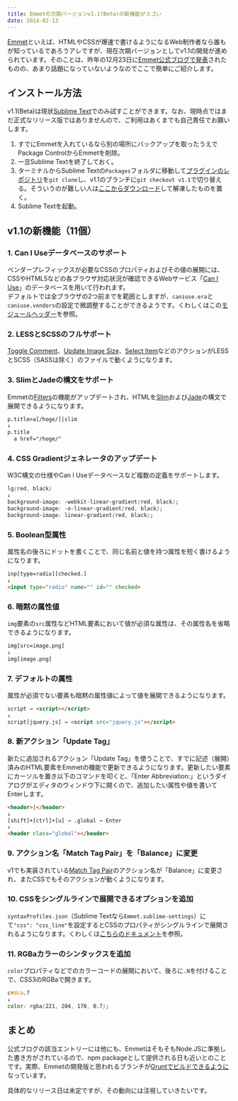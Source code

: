 ```yaml
---
title: Emmetの次期バージョンv1.1(Beta)の新機能がスゴい
date: 2014-02-13
---
```


[Emmet](http://emmet.io/)といえば、HTMLやCSSが爆速で書けるようになるWeb制作者なら誰もが知っているであろうアレですが、現在次期バージョンとしてv1.1の開発が進められています。そのことは、昨年の12月23日に[Emmet公式ブログで発表](http://emmet.io/blog/beta-v1-1/)されたものの、あまり話題になっていないようなのでここで簡単にご紹介します。

## インストール方法

v1.1(Beta)は現状[Sublime Text](http://www.sublimetext.com/)でのみ試すことができます。なお、現時点ではまだ正式なリリース版ではありませんので、ご利用はあくまでも自己責任でお願いします。

1. すでにEmmetを入れているなら別の場所にバックアップを取ったうえでPackage ControlからEmmetを削除。
2. 一旦Sublime Textを終了しておく。
3. ターミナルからSublime Textの``Packages``フォルダに移動して[プラグインのレポジトリ](https://github.com/sergeche/emmet-sublime/)を``git clone``し、v1.1のブランチに``git checkout v1.1``で切り替える。そういうのが難しい人は[ここからダウンロード](https://github.com/sergeche/emmet-sublime/archive/v1.1.zip)して解凍したものを置く。
4. Sublime Textを起動。

## v1.1の新機能（11個）

### 1. Can I Useデータベースのサポート

ベンダープレフィックスが必要なCSSのプロパティおよびその値の展開には、CSSやHTML5などの各ブラウザ対応状況が確認できるWebサービス「[Can I Use](http://caniuse.com/)」のデータベースを用いて行われます。<br>
デフォルトでは全ブラウザの2つ前までを範囲としますが、``caniuse.era``と``caniuse.vendors``の設定で微調整することができるようです。くわしくはこの[モジュールヘッダー](https://github.com/emmetio/emmet/blob/umd/lib/assets/caniuse.js#L19)を参照。

### 2. LESSとSCSSのフルサポート

[Toggle Comment](http://docs.emmet.io/actions/toggle-comment/)、[Update Image Size](http://docs.emmet.io/actions/update-image-size/)、[Select Item](http://docs.emmet.io/actions/select-item/)などのアクションがLESSとSCSS（SASSは除く）のファイルで動くようになります。

### 3. SlimとJadeの構文をサポート

Emmetの[Filters](http://docs.emmet.io/filters/)の機能がアップデートされ、HTMLを[Slim](https://github.com/slim-template/slim)および[Jade](https://github.com/visionmedia/jade)の構文で展開できるようになります。

```html
p.title>a[/hoge/]|slim
↓
p.title
  a href="/hoge/"
```

### 4. CSS Gradientジェネレータのアップデート

W3C構文の仕様やCan I Useデータベースなど複数の定義をサポートします。

```css
lg(red, black)
↓
background-image: -webkit-linear-gradient(red, black);
background-image: -o-linear-gradient(red, black);
background-image: linear-gradient(red, black);
```

### 5. Boolean型属性

属性名の後ろにドットを書くことで、同じ名前と値を持つ属性を短く書けるようになります。

```html
inp[type=radio][checked.]
↓
<input type="radio" name="" id="" checked>
```

### 6. 暗黙の属性値

``img``要素の``src``属性などHTML要素において値が必須な属性は、その属性名を省略できるようになります。

```html
img[src=image.png]
↓
img[image.png]
```

### 7. デフォルトの属性

属性が必須でない要素も暗黙の属性値によって値を展開できるようになります。

```html
script → <script></script>
↓
script[jquery.js] → <script src="jquery.js"></script>
```

### 8. 新アクション「Update Tag」

新たに追加されるアクション「Update Tag」を使うことで、すでに記述（展開）済みのHTML要素をEmmetの機能で更新できるようになります。更新したい要素にカーソルを置き以下のコマンドを叩くと、「Enter Abbreviation:」というダイアログがエディタのウィンドウ下に開くので、追加したい属性や値を書いてEnterします。

```html
<header>|</header>
↓
[shift]+[ctrl]+[u] → .global → Enter
↓
<header class="global"></header>
```

### 9. アクション名「Match Tag Pair」を「Balance」に変更

v1でも実装されている[Match Tag Pair](http://docs.emmet.io/actions/match-pair/)のアクション名が「Balance」に変更され、またCSSでもそのアクションが動くようになります。

### 10. CSSをシングルラインで展開できるオプションを追加

``syntaxProfiles.json``（Sublime Textなら``Emmet.sublime-settings``）にて``"css": "css_line"``を設定するとCSSのプロパティがシングルラインで展開されるようになります。くわしくは[こちらのドキュメント](http://docs.emmet.io/customization/syntax-profiles/)を参照。

### 11. RGBaカラーのシンタックスを追加

``color``プロパティなどでのカラーコードの展開において、後ろに``.N``を付けることで、CSS3のRGBaで開きます。

```css
c#dca.7
↓
color: rgba(221, 204, 170, 0.7);
```

## まとめ

公式ブログの該当エントリーには他にも、EmmetはそもそもNode.JSに準拠した書き方がされているので、npm packageとして提供される日も近いとのことです。実際、Emmetの開発版と思われるブランチが[Gruntでビルドできるように](https://github.com/emmetio/emmet/blob/umd/Gruntfile.js)なっています。

具体的なリリース日は未定ですが、その動向には注視していきたいです。
